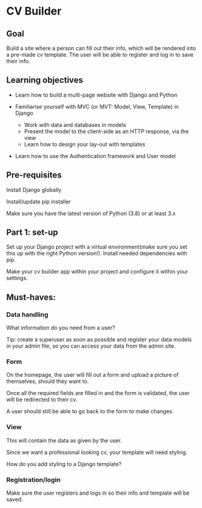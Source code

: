 # CV Builder

## Goal

Build a site where a person can fill out their info, which will be rendered into a pre-made cv template.
The user will be able to register and log in to save their info.

## Learning objectives

- Learn how to build a multi-page website with Django and Python

- Familiarise yourself with MVC (or MVT: Model, View, Template) in Django
    - Work with data and databases in models
    - Present the model to the client-side as an HTTP response, via the view
    - Learn how to design your lay-out with templates
    
- Learn how to use the Authentication framework and User model

## Pre-requisites

Install Django globally

Install/update pip installer

Make sure you have the latest version of Python (3.8) or at least 3.x

## Part 1: set-up

Set up your Django project with a virtual environment(make sure you set this up with the right Python version!). Install needed dependencies with pip.

Make your cv builder app within your project and configure it within your settings.

## Must-haves:

### Data handling

What information do you need from a user?

Tip: create a superuser as soon as possible and register your data models in your admin file, so you can access your data from the admin site.

### Form

On the homepage, the user will fill out a form and upload a picture of themselves, should they want to.

Once all the required fields are filled in and the form is validated, the user will be redirected to their cv.

A user should still be able to go back to the form to make changes.

### View

This will contain the data as given by the user.

Since we want a professional looking cv, your template will need styling.

How do you add styling to a Django template?

### Registration/login

Make sure the user registers and logs in so their info and template will be saved.

